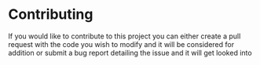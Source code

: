 # Contributing
If you would like to contribute to this project you can either create a pull request with the code you wish to modify and it will be considered for addition or submit a bug report detailing the issue and it will get looked into